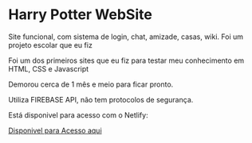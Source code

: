 # Harry Potter WebSite

Site funcional, com sistema de login, chat, amizade, casas, wiki. Foi um projeto escolar que eu fiz

Foi um dos primeiros sites que eu fiz para testar meu conhecimento em HTML, CSS e Javascript

Demorou cerca de 1 mês e meio para ficar pronto.

Utiliza FIREBASE API, não tem protocolos de segurança.

Está disponivel para acesso com o Netlify:

[Disponivel para Acesso aqui](https://etecpotter.netlify.app/)
